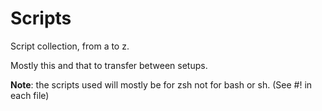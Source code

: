 # Scripts
Script collection, from a to z.

Mostly this and that to transfer between setups.

**Note**: the scripts used will mostly be for zsh not for bash or sh. (See #! in each file) 
